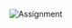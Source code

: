 ![Assignment](https://user-images.githubusercontent.com/94395106/146672047-706577f9-db6a-4da0-87ce-c22bd8a8b2f1.JPG)
